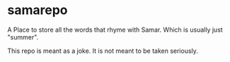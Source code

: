 # samarepo
A Place to store all the words that rhyme with Samar.
Which is usually just "summer".

This repo is meant as a joke. It is not meant to be taken seriously.